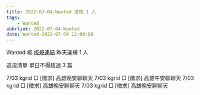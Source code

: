 ```yaml
---
title: 2022-07-04-Wanted 違規 1 人
tags:
    - Wanted
abbrlink: 2022-07-04-Wanted
date: Wanted-2022-07-04 12:00:00
---
```

Wanted 板 [板規連結](https://www.ptt.cc/bbs/Wanted/M.1608829773.A.D3B.html)
昨天違規 1 人
<!-- more -->

違規清單
單日不得超過 3 篇

7/03 kgrid □ [徵求] 高雄晚安聊聊天
7/03 kgrid □ [徵求] 高雄午安聊聊天
7/03 kgrid □ [徵求] 高雄晚安聊聊天
7/03 kgrid □ [徵求] 高雄晚安聊聊天